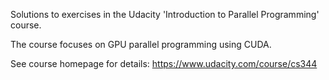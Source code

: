 Solutions to exercises in the Udacity 'Introduction to Parallel Programming' course.

The course focuses on GPU parallel programming using CUDA.

See course homepage for details:
   https://www.udacity.com/course/cs344 
